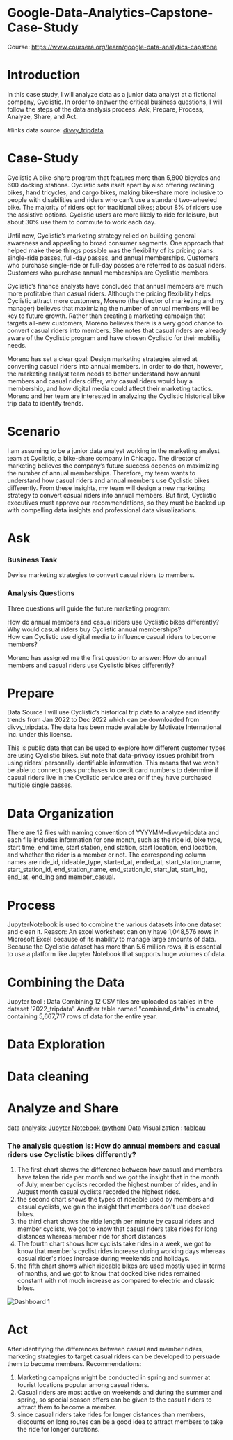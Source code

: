 # Google-Data-Analytics-Capstone-Case-Study
Course: https://www.coursera.org/learn/google-data-analytics-capstone

# Introduction
In this case study, I will analyze data as  a junior data analyst at a fictional company, Cyclistic. In order to answer the critical business questions, I will follow the steps of the data analysis process: Ask, Prepare, Process, Analyze, Share, and Act.

#links
data source: [divvy_tripdata](https://divvy-tripdata.s3.amazonaws.com/index.html)

# Case-Study
Cyclistic
A bike-share program that features more than 5,800 bicycles and 600 docking stations. Cyclistic sets itself apart by also offering reclining bikes, hand tricycles, and cargo bikes, making bike-share more inclusive to people with disabilities and riders who can’t use a standard two-wheeled bike. The majority of riders opt for traditional bikes; about 8% of riders use the assistive options. Cyclistic users are more likely to ride for leisure, but about 30% use them to commute to work each day.

Until now, Cyclistic’s marketing strategy relied on building general awareness and appealing to broad consumer segments. One approach that helped make these things possible was the flexibility of its pricing plans: single-ride passes, full-day passes, and annual memberships. Customers who purchase single-ride or full-day passes are referred to as casual riders. Customers who purchase annual memberships are Cyclistic members.

Cyclistic’s finance analysts have concluded that annual members are much more profitable than casual riders. Although the pricing flexibility helps Cyclistic attract more customers, Moreno (the director of marketing and my manager) believes that maximizing the number of annual members will be key to future growth. Rather than creating a marketing campaign that targets all-new customers, Moreno believes there is a very good chance to convert casual riders into members. She notes that casual riders are already aware of the Cyclistic program and have chosen Cyclistic for their mobility needs.

Moreno has set a clear goal: Design marketing strategies aimed at converting casual riders into annual members. In order to do that, however, the marketing analyst team needs to better understand how annual members and casual riders differ, why casual riders would buy a membership, and how digital media could affect their marketing tactics. Moreno and her team are interested in analyzing the Cyclistic historical bike trip data to identify trends.

# Scenario
I am assuming to be a junior data analyst working in the marketing analyst team at Cyclistic, a bike-share company in Chicago. The director of marketing believes the company’s future success depends on maximizing the number of annual memberships. Therefore, my team wants to understand how casual riders and annual members use Cyclistic bikes differently. From these insights, my team will design a new marketing strategy to convert casual riders into annual members. But first, Cyclistic executives must approve our recommendations, so they must be backed up with compelling data insights and professional data visualizations.

# Ask
### Business Task
Devise marketing strategies to convert casual riders to members.

### Analysis Questions
Three questions will guide the future marketing program:

How do annual members and casual riders use Cyclistic bikes differently?<br>
Why would casual riders buy Cyclistic annual memberships?<br>
How can Cyclistic use digital media to influence casual riders to become members?<br>

Moreno has assigned me the first question to answer: How do annual members and casual riders use Cyclistic bikes differently?

# Prepare
Data Source
I will use Cyclistic’s historical trip data to analyze and identify trends from Jan 2022 to Dec 2022 which can be downloaded from divvy_tripdata. The data has been made available by Motivate International Inc. under this license.

This is public data that can be used to explore how different customer types are using Cyclistic bikes. But note that data-privacy issues prohibit from using riders’ personally identifiable information. This means that we won’t be able to connect pass purchases to credit card numbers to determine if casual riders live in the Cyclistic service area or if they have purchased multiple single passes.

# Data Organization
There are 12 files with naming convention of YYYYMM-divvy-tripdata and each file includes information for one month, such as the ride id, bike type, start time, end time, start station, end station, start location, end location, and whether the rider is a member or not. The corresponding column names are ride_id, rideable_type, started_at, ended_at, start_station_name, start_station_id, end_station_name, end_station_id, start_lat, start_lng, end_lat, end_lng and member_casual.

# Process
JupyterNotebook  is used to combine the various datasets into one dataset and clean it.
Reason:
An excel worksheet can only have 1,048,576 rows in Microsoft Excel because of its inability to manage large amounts of data. Because the Cyclistic dataset has more than 5.6 million rows, it is essential to use a platform like Jupyter Notebook that supports huge volumes of data.

# Combining the Data
Jupyter tool : Data Combining
12 CSV files are uploaded as tables in the dataset '2022_tripdata'. Another table named "combined_data" is created, containing 5,667,717 rows of data for the entire year.

# Data Exploration
# Data cleaning
# Analyze and Share
 data analysis: [Jupyter Notebook (python)]()
 Data Visualization : [tableau](https://public.tableau.com/views/CyclisticDashboard_16871775780630/Dashboard1?:language=en-GB&:display_count=n&:origin=viz_share_link)

 ### The analysis question is: How do annual members and casual riders use Cyclistic bikes differently?
 1. The first chart shows the difference between how casual and members have taken the ride per month and we got the insight that in the month of July, member cyclists recorded the highest number of rides, and in August month casual cyclists recorded the highest rides.
 2. the second chart shows the types of rideable used by members and casual cyclists, we gain the insight that members don't use docked bikes.
 3. the third chart shows the ride length per minute by casual riders and member cyclists, we got to know that casual riders take rides for long distances whereas member ride for short distances
 4. The fourth chart shows how cyclists take rides in a week, we got to know that member's cyclist rides increase during working days whereas casual rider's rides increase during weekends and holidays.
 5. the fifth chart shows which rideable bikes are used mostly used in terms of months, and we got to know that docked bike rides remained constant with not much increase as compared to electric and classic bikes. 
 
 ![Dashboard 1](https://github.com/alimjahagirdar/Google-Data-Analytics-Capstone-Case-Study/assets/69685661/426f92b9-977b-4f3b-8e56-b50000699c82)

 # Act
 After identifying the differences between casual and member riders, marketing strategies to target casual riders can be developed to persuade them to become members.
Recommendations:

1. Marketing campaigns might be conducted in spring and summer at tourist locations popular among casual riders.
2. Casual riders are most active on weekends and during the summer and spring, so special season offers can be given to the casual riders to attract them to become a member.
3. since casual riders take rides for longer distances than members, discounts on long routes can be a good idea to attract members to take the ride for longer durations.

 


